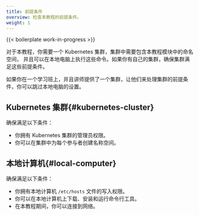 ```yaml
---
title: 前提条件
overview: 检查本教程的前提条件。
weight: 1
---
```


{{< boilerplate work-in-progress >}}

对于本教程，你需要一个 Kubernetes 集群，集群中需要包含本教程模块中的命名空间，
并且可以在本地电脑上执行这些命令。如果你有自己的集群，确保集群满足这些前提条件。

如果你在一个学习班上，并且讲师提供了一个集群，让他们来处理集群的前提条件，你可以跳过本地电脑的设置。

## Kubernetes 集群{#kubernetes-cluster}

确保满足以下条件：

- 你拥有 Kubernetes 集群的管理员权限。
- 你可以在集群中为每个参与者创建名称空间。

## 本地计算机{#local-computer}

确保满足以下条件：

- 你拥有本地计算机 `/etc/hosts` 文件的写入权限。
- 你可以在本地计算机上下载、安装和运行命令行工具。
- 在本教程期间，你可以连接到网络。
